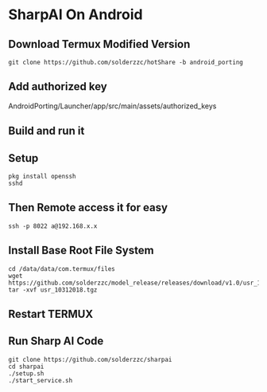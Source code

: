 # SharpAI On Android

## Download Termux Modified Version

```
git clone https://github.com/solderzzc/hotShare -b android_porting
```

## Add authorized key

AndroidPorting/Launcher/app/src/main/assets/authorized_keys

## Build and run it

## Setup

```
pkg install openssh
sshd
```

## Then Remote access it for easy

```
ssh -p 8022 a@192.168.x.x
```

## Install Base Root File System
```
cd /data/data/com.termux/files
wget https://github.com/solderzzc/model_release/releases/download/v1.0/usr_10312018.tgz
tar -xvf usr_10312018.tgz
```

## Restart TERMUX

## Run Sharp AI Code

```
git clone https://github.com/solderzzc/sharpai
cd sharpai
./setup.sh
./start_service.sh
```


